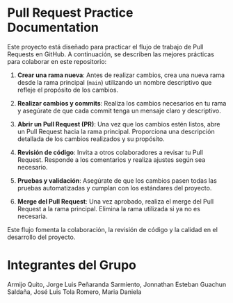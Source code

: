 # Pull Request Practice Documentation

Este proyecto está diseñado para practicar el flujo de trabajo de Pull Requests en GitHub. A continuación, se describen las mejores prácticas para colaborar en este repositorio:

1. **Crear una rama nueva**: Antes de realizar cambios, crea una nueva rama desde la rama principal (`main`) utilizando un nombre descriptivo que refleje el propósito de los cambios.

2. **Realizar cambios y commits**: Realiza los cambios necesarios en tu rama y asegúrate de que cada commit tenga un mensaje claro y descriptivo.

3. **Abrir un Pull Request (PR)**: Una vez que los cambios estén listos, abre un Pull Request hacia la rama principal. Proporciona una descripción detallada de los cambios realizados y su propósito.

4. **Revisión de código**: Invita a otros colaboradores a revisar tu Pull Request. Responde a los comentarios y realiza ajustes según sea necesario.

5. **Pruebas y validación**: Asegúrate de que los cambios pasen todas las pruebas automatizadas y cumplan con los estándares del proyecto.

6. **Merge del Pull Request**: Una vez aprobado, realiza el merge del Pull Request a la rama principal. Elimina la rama utilizada si ya no es necesaria.

Este flujo fomenta la colaboración, la revisión de código y la calidad en el desarrollo del proyecto.

# Integrantes del Grupo
Armijo Quito, Jorge Luis 
Peñaranda Sarmiento, Jonnathan Esteban 
Guachun Saldaña, José Luis 
Tola Romero, Maria Daniela 
